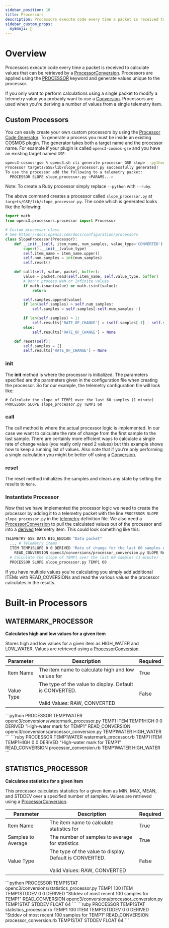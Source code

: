 ```yaml
---
sidebar_position: 10
title: Processors
description: Processors execute code every time a packet is received to calculate values
sidebar_custom_props:
  myEmoji: 🧮
---
```


<!-- Be sure to edit _processors.md because processors.md is a generated file -->

# Overview

Processors execute code every time a packet is received to calculate values that can be retrieved by a [ProcessorConversion](/docs/configuration/conversions#processor_conversion). Processors are applied using the [PROCESSOR](/docs/configuration/telemetry#processor) keyword and generate values unique to the processor.

If you only want to perform calculations using a single packet to modify a telemetry value you probably want to use a [Conversion](/docs/configuration/conversions). Processors are used when you're deriving a number of values from a single telemetry item.

## Custom Processors

You can easily create your own custom processors by using the [Processor Code Generator](/docs/getting-started/generators#processor-generator). To generate a process you must be inside an existing COSMOS plugin. The generator takes both a target name and the processor name. For example if your plugin is called `openc3-cosmos-gse` and you have an existing target named `GSE`:

```bash
openc3-cosmos-gse % openc3.sh cli generate processor GSE slope --python
Processor targets/GSE/lib/slope_processor.py successfully generated!
To use the processor add the following to a telemetry packet:
  PROCESSOR SLOPE slope_processor.py <PARAMS...>
```

Note: To create a Ruby processor simply replace `--python` with `--ruby`.

The above command creates a processor called `slope_processor.py` at `targets/GSE/lib/slope_processor.py`. The code which is generated looks like the following:

```python
import math
from openc3.processors.processor import Processor

# Custom processor class
# See https://docs.openc3.com/docs/configuration/processors
class SlopeProcessor(Processor):
    def __init__(self, item_name, num_samples, value_type='CONVERTED'):
        super().__init__(value_type)
        self.item_name = item_name.upper()
        self.num_samples = int(num_samples)
        self.reset()

    def call(self, value, packet, buffer):
        value = packet.read(self.item_name, self.value_type, buffer)
        # Don't process NaN or Infinite values
        if math.isnan(value) or math.isinf(value):
            return

        self.samples.append(value)
        if len(self.samples) > self.num_samples:
            self.samples = self.samples[-self.num_samples :]

        if len(self.samples) > 1:
            self.results['RATE_OF_CHANGE'] = (self.samples[-1] - self.samples[0]) / (len(self.samples) - 1)
        else:
            self.results['RATE_OF_CHANGE'] = None

    def reset(self):
        self.samples = []
        self.results['RATE_OF_CHANGE'] = None
```

### **init**

The **init** method is where the processor is initialized. The parameters specified are the parameters given in the configuration file when creating the processor. So for our example, the telemetry configuration file will look like:

```
# Calculate the slope of TEMP1 over the last 60 samples (1 minute)
PROCESSOR SLOPE slope_processor.py TEMP1 60
```

### call

The call method is where the actual processor logic is implemented. In our case we want to calculate the rate of change from the first sample to the last sample. There are certainly more efficient ways to calculate a single rate of change value (you really only need 2 values) but this example shows how to keep a running list of values. Also note that if you're only performing a single calculation you might be better off using a [Conversion](/docs/configuration/conversions).

### reset

The reset method initializes the samples and clears any state by setting the results to `None`.

### Instantiate Processor

Now that we have implemented the processor logic we need to create the processor by adding it to a telemetry packet with the line `PROCESSOR SLOPE slope_processor.py` in the [telemetry](/docs/configuration/telemetry) definition file. We also need a [ProcessorConversion](/docs/configuration/conversions#processor_conversion) to pull the calculated values out of the processor and into a [derived](/docs/configuration/telemetry#derived-items) telemetry item. This could look something like this:

```bash
TELEMETRY GSE DATA BIG_ENDIAN "Data packet"
  ... # Telemetry items
  ITEM TEMP1SLOPE 0 0 DERIVED "Rate of change for the last 60 samples of TEMP1"
    READ_CONVERSION openc3/conversions/processor_conversion.py SLOPE RATE_OF_CHANGE
  # Calculate the slope of TEMP1 over the last 60 samples (1 minute)
  PROCESSOR SLOPE slope_processor.py TEMP1 60
```

If you have multiple values you're calculating you simply add additional ITEMs with READ_COVERSIONs and read the various values the processor calculates in the results.

# Built-in Processors


## WATERMARK_PROCESSOR
**Calculates high and low values for a given item**

Stores high and low values for a given item as HIGH_WATER and LOW_WATER.
Values are retrieved using a [ProcessorConversion](/docs/configuration/conversions#processor_conversion).


| Parameter | Description | Required |
|-----------|-------------|----------|
| Item Name | The item name to calculate high and low values for | True |
| Value Type | The type of the value to display. Default is CONVERTED.<br/><br/>Valid Values: <span class="values">RAW, CONVERTED</span> | False |

<Tabs groupId="script-language">
<TabItem value="python" label="Python">
```python
PROCESSOR TEMP1WATER openc3/conversions/watermark_processor.py TEMP1
ITEM TEMP1HIGH 0 0 DERIVED "High-water mark for TEMP1"
  READ_CONVERSION openc3/conversions/processor_conversion.py TEMP1WATER HIGH_WATER
```
</TabItem>
<TabItem value="ruby" label="Ruby">
```ruby
PROCESSOR TEMP1WATER watermark_processor.rb TEMP1
ITEM TEMP1HIGH 0 0 DERIVED "High-water mark for TEMP1"
  READ_CONVERSION processor_conversion.rb TEMP1WATER HIGH_WATER
```
</TabItem>
</Tabs>

## STATISTICS_PROCESSOR
**Calculates statistics for a given item**

This processor calculates statistics for a given item as MIN, MAX, MEAN, and STDDEV
over a specified number of samples. Values are retrieved using a [ProcessorConversion](/docs/configuration/conversions#processor_conversion).


| Parameter | Description | Required |
|-----------|-------------|----------|
| Item Name | The item name to calculate statistics for | True |
| Samples to Average | The number of samples to average for statistics | True |
| Value Type | The type of the value to display. Default is CONVERTED.<br/><br/>Valid Values: <span class="values">RAW, CONVERTED</span> | False |

<Tabs groupId="script-language">
<TabItem value="python" label="Python">
```python
PROCESSOR TEMP1STAT openc3/conversions/statistics_processor.py TEMP1 100
ITEM TEMP1STDDEV 0 0 DERIVED "Stddev of most recent 100 samples for TEMP1"
  READ_CONVERSION openc3/conversions/processor_conversion.py TEMP1STAT STDDEV FLOAT 64
```
</TabItem>
<TabItem value="ruby" label="Ruby">
```ruby
PROCESSOR TEMP1STAT statistics_processor.rb TEMP1 100
ITEM TEMP1STDDEV 0 0 DERIVED "Stddev of most recent 100 samples for TEMP1"
  READ_CONVERSION processor_conversion.rb TEMP1STAT STDDEV FLOAT 64
```
</TabItem>
</Tabs>

